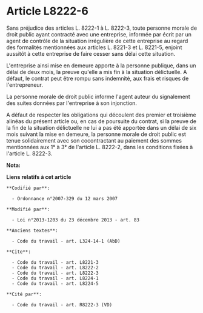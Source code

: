 # Article L8222-6

Sans préjudice des articles L. 8222-1 à L. 8222-3, toute personne morale de droit public ayant contracté avec une entreprise,
informée par écrit par un agent de contrôle de la situation irrégulière de cette entreprise au regard des formalités
mentionnées aux articles L. 8221-3 et L. 8221-5, enjoint aussitôt à cette entreprise de faire cesser sans délai cette
situation.

L'entreprise ainsi mise en demeure apporte à la personne publique, dans un délai de deux mois, la preuve qu'elle a mis fin à
la situation délictuelle. A défaut, le contrat peut être rompu sans indemnité, aux frais et risques de l'entrepreneur.

La personne morale de droit public informe l'agent auteur du signalement des suites données par l'entreprise à son
injonction.

A défaut de respecter les obligations qui découlent des premier et troisième alinéas du présent article ou, en cas de
poursuite du contrat, si la preuve de la fin de la situation délictuelle ne lui a pas été apportée dans un délai de six mois
suivant la mise en demeure, la personne morale de droit public est tenue solidairement avec son cocontractant au paiement des
sommes mentionnées aux 1° à 3° de l'article L. 8222-2, dans les conditions fixées à l'article L. 8222-3.

**Nota:**



**Liens relatifs à cet article**

	**Codifié par**:

	  - Ordonnance n°2007-329 du 12 mars 2007

	**Modifié par**:

	  - Loi n°2013-1203 du 23 décembre 2013 - art. 83

	**Anciens textes**:

	  - Code du travail - art. L324-14-1 (AbD)

	**Cite**:

	  - Code du travail - art. L8221-3
	  - Code du travail - art. L8222-2
	  - Code du travail - art. L8222-3
	  - Code du travail - art. L8224-1
	  - Code du travail - art. L8224-5

	**Cité par**:

	  - Code du travail - art. R8222-3 (VD)
